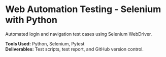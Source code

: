 # Web Automation Testing - Selenium with Python

Automated login and navigation test cases using Selenium WebDriver.

**Tools Used:** Python, Selenium, Pytest  
**Deliverables:** Test scripts, test report, and GitHub version control.
